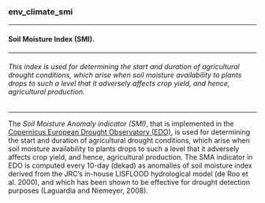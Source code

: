 ### env_climate_smi



------
#### Soil Moisture Index (SMI).



------
###### This index is used for determining the start and duration of agricultural drought conditions, which arise when soil moisture availability to plants drops to such a level that it adversely affects crop yield, and hence, agricultural production.



------
The *Soil Moisture Anomaly indicator (SMI)*, that is implemented in the [Copernicus European Drought Observatory (EDO)](https://edo.jrc.ec.europa.eu/edov2/php/index.php?id=1000), is used for determining the start and duration of agricultural drought conditions, which arise when soil moisture availability to plants drops to such a level that it adversely affects crop yield, and hence, agricultural production. The SMA indicator in EDO is computed every 10-day (dekad) as anomalies of soil moisture index derived from the JRC’s in-house LISFLOOD hydrological model (de Roo et al. 2000), and which has been shown to be effective for drought detection purposes (Laguardia and Niemeyer, 2008).